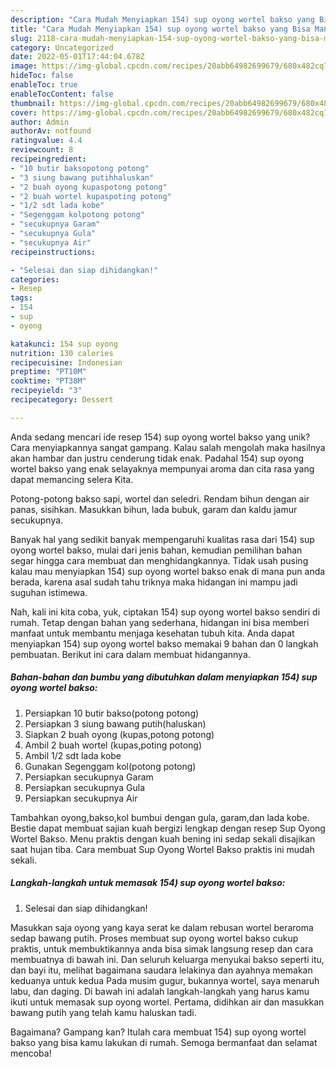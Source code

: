 ```yaml
---
description: "Cara Mudah Menyiapkan 154) sup oyong wortel bakso yang Bisa Manjain Lidah"
title: "Cara Mudah Menyiapkan 154) sup oyong wortel bakso yang Bisa Manjain Lidah"
slug: 2118-cara-mudah-menyiapkan-154-sup-oyong-wortel-bakso-yang-bisa-manjain-lidah
category: Uncategorized
date: 2022-05-01T17:44:04.678Z
image: https://img-global.cpcdn.com/recipes/20abb64982699679/680x482cq70/154-sup-oyong-wortel-bakso-foto-resep-utama.jpg
hideToc: false
enableToc: true
enableTocContent: false
thumbnail: https://img-global.cpcdn.com/recipes/20abb64982699679/680x482cq70/154-sup-oyong-wortel-bakso-foto-resep-utama.jpg
cover: https://img-global.cpcdn.com/recipes/20abb64982699679/680x482cq70/154-sup-oyong-wortel-bakso-foto-resep-utama.jpg
author: Admin
authorAv: notfound
ratingvalue: 4.4
reviewcount: 8
recipeingredient:
- "10 butir baksopotong potong"
- "3 siung bawang putihhaluskan"
- "2 buah oyong kupaspotong potong"
- "2 buah wortel kupaspoting potong"
- "1/2 sdt lada kobe"
- "Segenggam kolpotong potong"
- "secukupnya Garam"
- "secukupnya Gula"
- "secukupnya Air"
recipeinstructions:

- "Selesai dan siap dihidangkan!"
categories:
- Resep
tags:
- 154
- sup
- oyong

katakunci: 154 sup oyong 
nutrition: 130 calories
recipecuisine: Indonesian
preptime: "PT10M"
cooktime: "PT38M"
recipeyield: "3"
recipecategory: Dessert

---
```





Anda sedang mencari ide resep 154) sup oyong wortel bakso yang unik? Cara menyiapkannya sangat gampang. Kalau salah mengolah maka hasilnya akan hambar dan justru cenderung tidak enak. Padahal 154) sup oyong wortel bakso yang enak selayaknya mempunyai aroma dan cita rasa yang dapat memancing selera Kita.





Potong-potong bakso sapi, wortel dan seledri. Rendam bihun dengan air panas, sisihkan. Masukkan bihun, lada bubuk, garam dan kaldu jamur secukupnya.

Banyak hal yang sedikit banyak mempengaruhi kualitas rasa dari 154) sup oyong wortel bakso, mulai dari jenis bahan, kemudian pemilihan bahan segar hingga cara membuat dan menghidangkannya. Tidak usah pusing kalau mau menyiapkan 154) sup oyong wortel bakso enak di mana pun anda berada, karena asal sudah tahu triknya maka hidangan ini mampu jadi suguhan istimewa.






Nah, kali ini kita coba, yuk, ciptakan 154) sup oyong wortel bakso sendiri di rumah. Tetap dengan bahan yang sederhana, hidangan ini bisa memberi manfaat untuk membantu menjaga kesehatan tubuh kita. Anda dapat menyiapkan 154) sup oyong wortel bakso memakai 9 bahan dan 0 langkah pembuatan. Berikut ini cara dalam membuat hidangannya.

<!--inarticleads1-->

##### Bahan-bahan dan bumbu yang dibutuhkan dalam menyiapkan 154) sup oyong wortel bakso:

1. Persiapkan 10 butir bakso(potong potong)
1. Persiapkan 3 siung bawang putih(haluskan)
1. Siapkan 2 buah oyong (kupas,potong potong)
1. Ambil 2 buah wortel (kupas,poting potong)
1. Ambil 1/2 sdt lada kobe
1. Gunakan Segenggam kol(potong potong)
1. Persiapkan secukupnya Garam
1. Persiapkan secukupnya Gula
1. Persiapkan secukupnya Air


Tambahkan oyong,bakso,kol bumbui dengan gula, garam,dan lada kobe. Bestie dapat membuat sajian kuah bergizi lengkap dengan resep Sup Oyong Wortel Bakso. Menu praktis dengan kuah bening ini sedap sekali disajikan saat hujan tiba. Cara membuat Sup Oyong Wortel Bakso praktis ini mudah sekali. 

<!--inarticleads2-->

##### Langkah-langkah untuk memasak 154) sup oyong wortel bakso:


1. Selesai dan siap dihidangkan!

Masukkan saja oyong yang kaya serat ke dalam rebusan wortel beraroma sedap bawang putih. Proses membuat sup oyong wortel bakso cukup praktis, untuk membuktikannya anda bisa simak langsung resep dan cara membuatnya di bawah ini. Dan seluruh keluarga menyukai bakso seperti itu, dan bayi itu, melihat bagaimana saudara lelakinya dan ayahnya memakan keduanya untuk kedua Pada musim gugur, bukannya wortel, saya menaruh labu, dan daging. Di bawah ini adalah langkah-langkah yang harus kamu ikuti untuk memasak sup oyong wortel. Pertama, didihkan air dan masukkan bawang putih yang telah kamu haluskan tadi. 

Bagaimana? Gampang kan? Itulah cara membuat 154) sup oyong wortel bakso yang bisa kamu lakukan di rumah. Semoga bermanfaat dan selamat mencoba!
